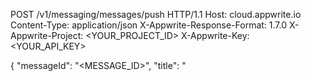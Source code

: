 POST /v1/messaging/messages/push HTTP/1.1
Host: cloud.appwrite.io
Content-Type: application/json
X-Appwrite-Response-Format: 1.7.0
X-Appwrite-Project: <YOUR_PROJECT_ID>
X-Appwrite-Key: <YOUR_API_KEY>

{
  "messageId": "<MESSAGE_ID>",
  "title": "<TITLE>",
  "body": "<BODY>",
  "topics": [],
  "users": [],
  "targets": [],
  "data": {},
  "action": "<ACTION>",
  "image": "[ID1:ID2]",
  "icon": "<ICON>",
  "sound": "<SOUND>",
  "color": "<COLOR>",
  "tag": "<TAG>",
  "badge": 0,
  "draft": false,
  "scheduledAt": ,
  "contentAvailable": false,
  "critical": false,
  "priority": "normal"
}
